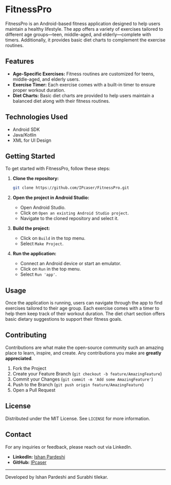 # FitnessPro

FitnessPro is an Android-based fitness application designed to help users maintain a healthy lifestyle. The app offers a variety of exercises tailored to different age groups—teen, middle-aged, and elderly—complete with timers. Additionally, it provides basic diet charts to complement the exercise routines.

## Features

- **Age-Specific Exercises:** Fitness routines are customized for teens, middle-aged, and elderly users.
- **Exercise Timer:** Each exercise comes with a built-in timer to ensure proper workout duration.
- **Diet Charts:** Basic diet charts are provided to help users maintain a balanced diet along with their fitness routines.

## Technologies Used

- Android SDK
- Java/Kotlin
- XML for UI Design

## Getting Started

To get started with FitnessPro, follow these steps:

1. **Clone the repository:**
    ```sh
    git clone https://github.com/IPcaser/FitnessPro.git
    ```

2. **Open the project in Android Studio:**
    - Open Android Studio.
    - Click on `Open an existing Android Studio project`.
    - Navigate to the cloned repository and select it.

3. **Build the project:**
    - Click on `Build` in the top menu.
    - Select `Make Project`.

4. **Run the application:**
    - Connect an Android device or start an emulator.
    - Click on `Run` in the top menu.
    - Select `Run 'app'`.

## Usage

Once the application is running, users can navigate through the app to find exercises tailored to their age group. Each exercise comes with a timer to help them keep track of their workout duration. The diet chart section offers basic dietary suggestions to support their fitness goals.

## Contributing

Contributions are what make the open-source community such an amazing place to learn, inspire, and create. Any contributions you make are **greatly appreciated**.

1. Fork the Project
2. Create your Feature Branch (`git checkout -b feature/AmazingFeature`)
3. Commit your Changes (`git commit -m 'Add some AmazingFeature'`)
4. Push to the Branch (`git push origin feature/AmazingFeature`)
5. Open a Pull Request

## License

Distributed under the MIT License. See `LICENSE` for more information.

## Contact

For any inquiries or feedback, please reach out via LinkedIn.

- **LinkedIn:** [Ishan Pardeshi](https://www.linkedin.com/in/ishan-pardeshi-169308272/)
- **GitHub:** [IPcaser](https://github.com/IPcaser/FitnessPro)

---

Developed by Ishan Pardeshi and Surabhi tilekar.
